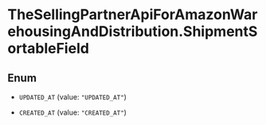 # TheSellingPartnerApiForAmazonWarehousingAndDistribution.ShipmentSortableField

## Enum


* `UPDATED_AT` (value: `"UPDATED_AT"`)

* `CREATED_AT` (value: `"CREATED_AT"`)


